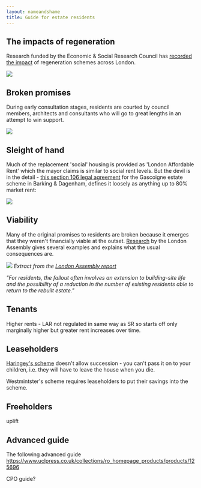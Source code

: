 ```yaml
---
layout: nameandshame
title: Guide for estate residents
---
```

## The impacts of regeneration
Research funded by the Economic & Social Research Council has [recorded the impact](/images/finalevent.pptx) of regeneration schemes across London.

![](/images/finalevent.png)

## Broken promises
During early consultation stages, residents are courted by council members, architects and consultants who will go to great lengths in an attempt to win support.  

![](/images/bowman.png)

## Sleight of hand
Much of the replacement 'social' housing is provided as 'London Affordable Rent' which the mayor claims is similar to social rent levels. But the devil is in the detail - [this section 106 legal agreement](http://paplan.lbbd.gov.uk/online-applications/files/F07E42E8C4ADF9FDBF7F485D098282EA/pdf/17_00977_OUT-S106_AGREEMENT-272961.pdf) for the Gascoigne estate scheme in Barking & Dagenham, defines it loosely as anything up to 80% market rent:

![](/images/gascoignes106.png)

## Viability
Many of the original promises to residents are broken because it emerges that they weren't financially viable at the outset. [Research](https://www.london.gov.uk/sites/default/files/gla_migrate_files_destination/KnockItDownOrDoItUp_0.pdf) by the London Assembly gives several examples and explains what the usual consequences are.

![](/images/marketvolatility.png)
*Extract from the [London Assembly report](https://www.london.gov.uk/sites/default/files/gla_migrate_files_destination/KnockItDownOrDoItUp_0.pdf)*

_"For residents, the fallout often involves an extension to building-site life and the possibility of a reduction in the number of existing residents able to return to the rebuilt estate."_

## Tenants
Higher rents - LAR not regulated in same way as SR so starts off only marginally higher but greater rent increases over time. 

## Leaseholders
[Haringey's scheme](https://www.minutes.haringey.gov.uk/documents/s115060/Appendix2DraftLoveLaneLeaseholderOfferFINAL.pdf) doesn't allow succession - you can't pass it on to your children, i.e. they will have to leave the house when you die.

Westmintster's scheme requires leaseholders to put their savings into the scheme.
## Freeholders
uplift

## Advanced guide
The following advanced guide 
https://www.uclpress.co.uk/collections/ro_homepage_products/products/125696

CPO guide?
